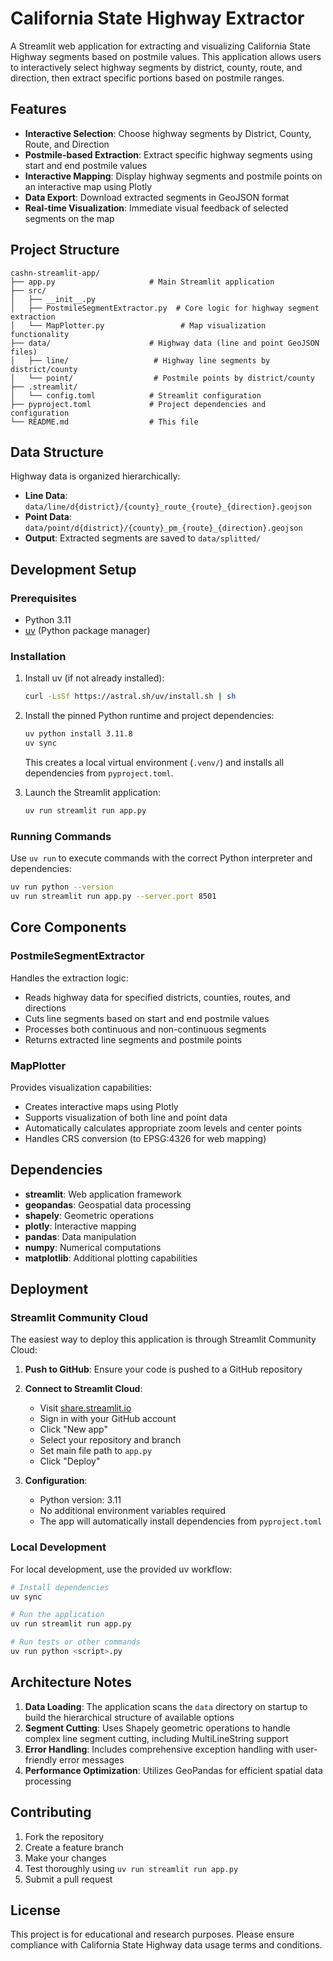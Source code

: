 # California State Highway Extractor

A Streamlit web application for extracting and visualizing California State Highway segments based on postmile values. This application allows users to interactively select highway segments by district, county, route, and direction, then extract specific portions based on postmile ranges.

## Features

- **Interactive Selection**: Choose highway segments by District, County, Route, and Direction
- **Postmile-based Extraction**: Extract specific highway segments using start and end postmile values
- **Interactive Mapping**: Display highway segments and postmile points on an interactive map using Plotly
- **Data Export**: Download extracted segments in GeoJSON format
- **Real-time Visualization**: Immediate visual feedback of selected segments on the map

## Project Structure

```
cashn-streamlit-app/
├── app.py                     # Main Streamlit application
├── src/
│   ├── __init__.py
│   ├── PostmileSegmentExtractor.py  # Core logic for highway segment extraction
│   └── MapPlotter.py                 # Map visualization functionality
├── data/                      # Highway data (line and point GeoJSON files)
│   ├── line/                   # Highway line segments by district/county
│   └── point/                  # Postmile points by district/county
├── .streamlit/
│   └── config.toml            # Streamlit configuration
├── pyproject.toml             # Project dependencies and configuration
└── README.md                  # This file
```

## Data Structure

Highway data is organized hierarchically:

- **Line Data**: `data/line/d{district}/{county}_route_{route}_{direction}.geojson`
- **Point Data**: `data/point/d{district}/{county}_pm_{route}_{direction}.geojson`
- **Output**: Extracted segments are saved to `data/splitted/`

## Development Setup

### Prerequisites

- Python 3.11
- [uv](https://docs.astral.sh/uv/getting-started/installation/) (Python package manager)

### Installation

1. Install uv (if not already installed):

   ```bash
   curl -LsSf https://astral.sh/uv/install.sh | sh
   ```
2. Install the pinned Python runtime and project dependencies:

   ```bash
   uv python install 3.11.8
   uv sync
   ```

   This creates a local virtual environment (`.venv/`) and installs all dependencies from `pyproject.toml`.
3. Launch the Streamlit application:

   ```bash
   uv run streamlit run app.py
   ```

### Running Commands

Use `uv run` to execute commands with the correct Python interpreter and dependencies:

```bash
uv run python --version
uv run streamlit run app.py --server.port 8501
```

## Core Components

### PostmileSegmentExtractor

Handles the extraction logic:

- Reads highway data for specified districts, counties, routes, and directions
- Cuts line segments based on start and end postmile values
- Processes both continuous and non-continuous segments
- Returns extracted line segments and postmile points

### MapPlotter

Provides visualization capabilities:

- Creates interactive maps using Plotly
- Supports visualization of both line and point data
- Automatically calculates appropriate zoom levels and center points
- Handles CRS conversion (to EPSG:4326 for web mapping)

## Dependencies

- **streamlit**: Web application framework
- **geopandas**: Geospatial data processing
- **shapely**: Geometric operations
- **plotly**: Interactive mapping
- **pandas**: Data manipulation
- **numpy**: Numerical computations
- **matplotlib**: Additional plotting capabilities

## Deployment

### Streamlit Community Cloud

The easiest way to deploy this application is through Streamlit Community Cloud:

1. **Push to GitHub**: Ensure your code is pushed to a GitHub repository
2. **Connect to Streamlit Cloud**:

   - Visit [share.streamlit.io](https://share.streamlit.io)
   - Sign in with your GitHub account
   - Click "New app"
   - Select your repository and branch
   - Set main file path to `app.py`
   - Click "Deploy"
3. **Configuration**:

   - Python version: 3.11
   - No additional environment variables required
   - The app will automatically install dependencies from `pyproject.toml`

### Local Development

For local development, use the provided uv workflow:

```bash
# Install dependencies
uv sync

# Run the application
uv run streamlit run app.py

# Run tests or other commands
uv run python <script>.py
```

## Architecture Notes

1. **Data Loading**: The application scans the `data` directory on startup to build the hierarchical structure of available options
2. **Segment Cutting**: Uses Shapely geometric operations to handle complex line segment cutting, including MultiLineString support
3. **Error Handling**: Includes comprehensive exception handling with user-friendly error messages
4. **Performance Optimization**: Utilizes GeoPandas for efficient spatial data processing

## Contributing

1. Fork the repository
2. Create a feature branch
3. Make your changes
4. Test thoroughly using `uv run streamlit run app.py`
5. Submit a pull request

## License

This project is for educational and research purposes. Please ensure compliance with California State Highway data usage terms and conditions.
